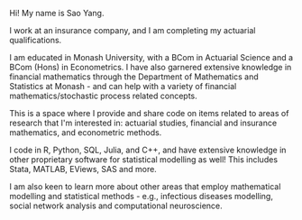 Hi! My name is Sao Yang. 

I work at an insurance company, and I am completing my actuarial qualifications. 

I am educated in Monash University, with a BCom in Actuarial Science and a BCom (Hons) in Econometrics. I have also garnered extensive knowledge in financial mathematics through the Department of Mathematics and Statistics at Monash - and can help with a variety of financial mathematics/stochastic process related concepts.

This is a space where I provide and share code on items related to areas of research that I'm interested in: actuarial studies, financial and insurance mathematics, and econometric methods. 

I code in R, Python, SQL, Julia, and C++, and have extensive knowledge in other proprietary software for statistical modelling as well! This includes Stata, MATLAB, EViews, SAS and more. 

I am also keen to learn more about other areas that employ mathematical modelling and statistical methods - e.g., infectious diseases modelling, social network analysis and computational neuroscience. 

<!---
saoyanghew/saoyanghew is a ✨ special ✨ repository because its `README.md` (this file) appears on your GitHub profile.
You can click the Preview link to take a look at your changes.
--->
